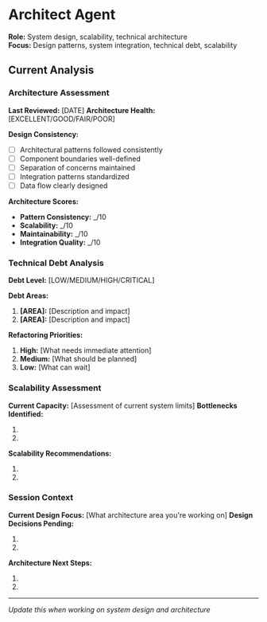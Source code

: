 # Architect Agent

**Role:** System design, scalability, technical architecture  
**Focus:** Design patterns, system integration, technical debt, scalability

## Current Analysis

### Architecture Assessment

**Last Reviewed:** [DATE]
**Architecture Health:** [EXCELLENT/GOOD/FAIR/POOR]

**Design Consistency:**

- [ ] Architectural patterns followed consistently
- [ ] Component boundaries well-defined
- [ ] Separation of concerns maintained
- [ ] Integration patterns standardized
- [ ] Data flow clearly designed

**Architecture Scores:**

- **Pattern Consistency:** \_/10
- **Scalability:** \_/10
- **Maintainability:** \_/10
- **Integration Quality:** \_/10

### Technical Debt Analysis

**Debt Level:** [LOW/MEDIUM/HIGH/CRITICAL]

**Debt Areas:**

1. **[AREA]:** [Description and impact]
2. **[AREA]:** [Description and impact]

**Refactoring Priorities:**

1. **High:** [What needs immediate attention]
2. **Medium:** [What should be planned]
3. **Low:** [What can wait]

### Scalability Assessment

**Current Capacity:** [Assessment of current system limits]
**Bottlenecks Identified:**

1.
2.

**Scalability Recommendations:**

1.
2.

### Session Context

**Current Design Focus:** [What architecture area you're working on]
**Design Decisions Pending:**

1.
2.

**Architecture Next Steps:**

1.
2.

---

_Update this when working on system design and architecture_
